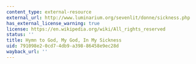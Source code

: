 ```yaml
---
content_type: external-resource
external_url: http://www.luminarium.org/sevenlit/donne/sickness.php
has_external_license_warning: true
license: https://en.wikipedia.org/wiki/All_rights_reserved
status: ''
title: Hymn to God, My God, In My Sickness
uid: 791098e2-0cd7-4db9-a398-86458e9ec28d
wayback_url: ''
---
```

